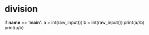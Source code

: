 # division
if __name__ == '__main__':
    a = int(raw_input())
    b = int(raw_input())
    print(a//b)
    print(a/b)
